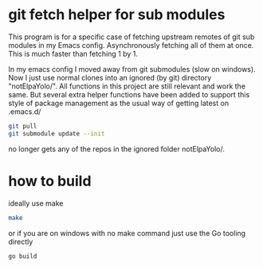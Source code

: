 # git fetch helper for sub modules

This program is for a specific case of fetching upstream remotes of git sub modules in my Emacs config.
Asynchronously fetching all of them at once. This is much faster than fetching 1 by 1.

In my emacs config I moved away from git submodules (slow on windows).
Now I just use normal clones into an ignored (by git) directory "notElpaYolo/".
All functions in this project are still relevant and work the same.
But several extra helper functions have been added to support this style of package management as
the usual way of getting latest on .emacs.d/
```bash
git pull
git submodule update --init
```
no longer gets any of the repos in the ignored folder notElpaYolo/.


# how to build 

ideally use make
```bash
make
```

or if you are on windows with no make command just use the Go tooling directly
```bash
go build
```
